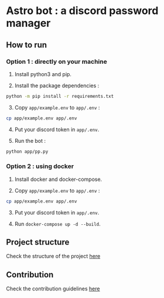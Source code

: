 # Astro bot : a discord password manager

## How to run

### Option 1 : directly on your machine

1. Install python3 and pip.

2. Install the package dependencies :  

```bash
python -m pip install -r requirements.txt
```

3. Copy `app/example.env` to `app/.env` :  

```bash
cp app/example.env app/.env
```

4. Put your discord token in `app/.env`.

5. Run the bot :  

```bash
python app/pp.py
```

### Option 2 : using docker

1. Install docker and docker-compose.

2. Copy `app/example.env` to `app/.env` :  

```bash
cp app/example.env app/.env
```

3. Put your discord token in `app/.env`.

4. Run `docker-compose up -d --build`.

## Project structure

Check the structure of the project [here](./STRUCTURE.md)

## Contribution

Check the contribution guidelines [here](./CONTRIBUTING.md)
